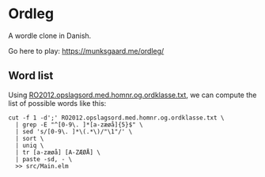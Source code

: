 # Ordleg

A wordle clone in Danish.

Go here to play: https://munksgaard.me/ordleg/

## Word list

Using
[RO2012.opslagsord.med.homnr.og.ordklasse.txt](https://dsn.dk/wp-content/uploads/2021/03/RO2012.opslagsord.med_.homnr_.og_.ordklasse.zip),
we can compute the list of possible words like this:

```
cut -f 1 -d';' RO2012.opslagsord.med.homnr.og.ordklasse.txt \
  | grep -E "^[0-9\. ]*[a-zæøå]{5}$" \
  | sed 's/[0-9\. ]*\(.*\)/"\1"/' \
  | sort \
  | uniq \
  | tr [a-zæøå] [A-ZÆØÅ] \
  | paste -sd, - \
  >> src/Main.elm
```

